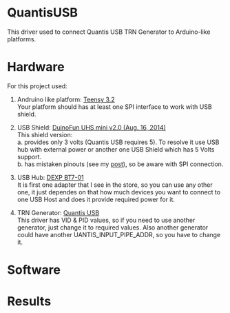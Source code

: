 # QuantisUSB
This driver used to connect Quantis USB TRN Generator to Arduino-like platforms.

# Hardware

For this project used:
1. Andruino like platform: [Teensy 3.2](https://www.pjrc.com/store/teensy32.html) <br>
Your platform should has at least one SPI interface to work with USB shield.

2. USB Shield: [DuinoFun UHS mini v2.0 (Aug. 16, 2014)](https://www.circuitsathome.com/mcu/arduino-usb-host-mini-initial-revision/)<br>
This shield version:<br>
a. provides only 3 volts (Quantis USB requires 5). To resolve it use USB hub with external power or another one USB Shield which has 5 Volts support.<br> 
b. has mistaken pinouts (see my [post](https://forum.pjrc.com/threads/43357-Teensy-with-mini-USB-host-shield-(chineese))), so be aware with SPI connection.<br>

3. USB Hub: [DEXP BT7-01](http://www.dns-shop.ru/product/76ec67e92f783361/usb-razvetvitel-dexp-bt7-01/)<br>
It is first one adapter that I see in the store, so you can use any other one, it just dependes on that how much devices you want to connect to one USB Host and does it provide required power for it.

4. TRN Generator: [Quantis USB](http://www.idquantique.com/random-number-generation/quantis-random-number-generator/)<br>
This driver has VID & PID values, so if you need to use another generator, just change it to required values. Also another generator could have another UANTIS_INPUT_PIPE_ADDR, so you have to change it.

# Software

# Results
